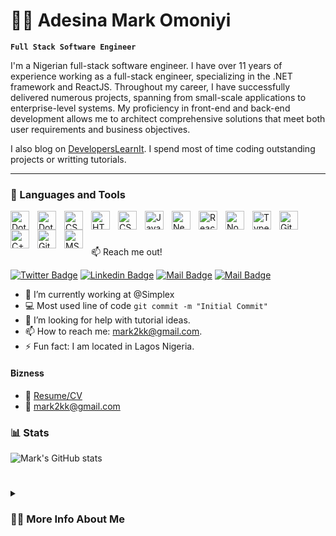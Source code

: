 # 🏄‍♂️ Adesina Mark Omoniyi

**`Full Stack Software Engineer`**

I'm a Nigerian full-stack software engineer. I have over 11 years of experience working as a full-stack engineer, specializing in the .NET framework and ReactJS. Throughout my career, I have successfully delivered numerous projects, spanning from small-scale applications to enterprise-level systems. My proficiency in front-end and back-end development allows me to architect comprehensive solutions that meet both user requirements and business objectives.

I also blog on [DevelopersLearnIt](http://www.developerslearnit.com/). I spend most of time coding outstanding projects or writting tutorials.

---

### 🧰 Languages and Tools

<img align="left" alt="DotNet" width="30px" style="padding-right:10px;" src="https://cdn.jsdelivr.net/gh/devicons/devicon/icons/dot-net/dot-net-original-wordmark.svg" />
<img align="left" alt="DotNetCore" width="30px" style="padding-right:10px;" src="https://cdn.jsdelivr.net/gh/devicons/devicon/icons/dotnetcore/dotnetcore-original.svg" />
<img align="left" alt="CSharp" width="30px" style="padding-right:10px;" src="https://cdn.jsdelivr.net/gh/devicons/devicon/icons/csharp/csharp-original.svg" />
<img align="left" alt="HTML" width="30px" style="padding-right:10px;" src="https://cdn.jsdelivr.net/gh/devicons/devicon/icons/html5/html5-plain.svg" />
<img align="left" alt="CSS" width="30px" style="padding-right:10px;" src="https://cdn.jsdelivr.net/gh/devicons/devicon/icons/css3/css3-plain.svg" />
<img align="left" alt="JavaScript" width="30px" style="padding-right:10px;" src="https://cdn.jsdelivr.net/gh/devicons/devicon/icons/javascript/javascript-plain.svg" />
<img align="left" alt="NextJS" width="30px" style="padding-right:10px;" src="https://cdn.jsdelivr.net/gh/devicons/devicon/icons/nextjs/nextjs-original.svg" />
<img align="left" alt="React" width="30px" style="padding-right:10px;" src="https://cdn.jsdelivr.net/gh/devicons/devicon/icons/react/react-original.svg" />
<img align="left" alt="NodeJS" width="30px" style="padding-right:10px;" src="https://cdn.jsdelivr.net/gh/devicons/devicon/icons/nodejs/nodejs-original.svg" />
<img align="left" alt="TypeScript" width="30px" style="padding-right:10px;" src="https://cdn.jsdelivr.net/gh/devicons/devicon/icons/typescript/typescript-plain.svg" />
<img align="left" alt="Git" width="30px" style="padding-right:10px;" src="https://cdn.jsdelivr.net/gh/devicons/devicon/icons/git/git-original.svg" />
<img align="left" alt="C++" width="30px" style="padding-right:10px;" src="https://cdn.jsdelivr.net/gh/devicons/devicon/icons/cplusplus/cplusplus-line.svg" />
<img align="left" alt="GitHub" width="30px" style="padding-right:10px;" src="https://cdn.jsdelivr.net/gh/devicons/devicon/icons/github/github-original.svg" />
<img align="left" alt="MSSQL" width="30px" style="padding-right:10px;" src="https://cdn.jsdelivr.net/gh/devicons/devicon/icons/microsoftsqlserver/microsoftsqlserver-plain.svg" />

<br />

#

:mailbox: Reach me out!

[![Twitter Badge](https://img.shields.io/badge/-@engrmark2k-1ca0f1?style=flat&labelColor=1ca0f1&logo=twitter&logoColor=white&link=https://twitter.com/engrmark2k)](https://twitter.com/engrmark2k) [![Linkedin Badge](https://img.shields.io/badge/-adesina-0e76a8?style=flat&labelColor=0e76a8&logo=linkedin&logoColor=white)](https://www.linkedin.com/in/adesina-mark-omoniyi/) [![Mail Badge](https://img.shields.io/badge/-@engr_amonaoko-e84393?style=flat&labelColor=e84393&logo=instagram&logoColor=white)](https://instagram.com/engr_amonaoko) [![Mail Badge](https://img.shields.io/badge/-mark2kk-c0392b?style=flat&labelColor=c0392b&logo=gmail&logoColor=white)](mailto:mark2kk@gmail.com)

<!-- TODO: Add last video link -->

- 🔭 I’m currently working at @Simplex
- :computer: Most used line of code `git commit -m "Initial Commit"`
- 🤔 I’m looking for help with tutorial ideas.
- 📫 How to reach me: mark2kk@gmail.com.
- ⚡ Fun fact: I am located in Lagos Nigeria.


#### Bizness
- :paperclip: [Resume/CV](https://pdfhost.io/v/a02QlevD1_MarkResume_Latest)
- :email: mark2kk@gmail.com


### 📊 Stats

![Mark's GitHub stats](https://github-readme-stats.vercel.app/api?username=developerslearnit&show_icons=true&theme=gruvbox)


#

<details>
 <summary><h3>👨‍💻 More Info About Me</h3></summary>
   I have over 11 years of experience working as a full-stack engineer, specializing in the .NET framework and ReactJS. Throughout my career, I have successfully delivered numerous projects, spanning from small-scale applications to enterprise-level systems. My proficiency in front-end and back-end development allows me to architect comprehensive solutions that meet both user requirements and business objectives.
Here are some highlights of my qualifications that align with the requirements of the Senior Back End Developer position:

Expertise in .NET technologies: I possess an in-depth understanding of the .NET framework, including ASP.NET, C#, and .NET Core. I am adept at leveraging these technologies to develop scalable and performant web applications.

Full stack proficiency: I have hands-on experience with both front-end and back-end development, utilizing modern web technologies such as HTML5, CSS3, JavaScript, and popular frameworks like React. My ability to seamlessly integrate these components ensures a cohesive and intuitive user experience.

Strong problem-solving skills: I am highly skilled at analyzing complex technical challenges and devising innovative solutions. I have a proven ability to troubleshoot and resolve issues efficiently, minimizing downtime and enhancing overall system stability.

Agile methodologies: I am well-versed in Agile software development practices and have successfully collaborated with cross-functional teams using Scrum or Kanban frameworks. My ability to adapt to changing project requirements and deliver high-quality results within tight deadlines is a testament to my commitment to excellence.

Leadership and mentoring: In the last 6 years of my career, I have led development teams and provided technical guidance to junior engineers. I am passionate about fostering a collaborative and growth-oriented environment, where team members can thrive and continually enhance their skills.

In addition to my technical expertise, I am a highly motivated individual with excellent communication and interpersonal skills. I thrive in fast-paced, dynamic environments and am committed to delivering exceptional results that exceed expectations.


[website]: [https://fkcodes.com](http://www.developerslearnit.com/)



